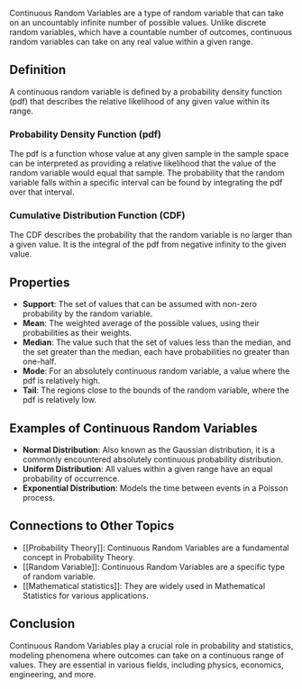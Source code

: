 Continuous Random Variables are a type of random variable that can take on an uncountably infinite number of possible values. Unlike discrete random variables, which have a countable number of outcomes, continuous random variables can take on any real value within a given range.

## Definition

A continuous random variable is defined by a probability density function (pdf) that describes the relative likelihood of any given value within its range.

### Probability Density Function (pdf)

The pdf is a function whose value at any given sample in the sample space can be interpreted as providing a relative likelihood that the value of the random variable would equal that sample. The probability that the random variable falls within a specific interval can be found by integrating the pdf over that interval.

### Cumulative Distribution Function (CDF)

The CDF describes the probability that the random variable is no larger than a given value. It is the integral of the pdf from negative infinity to the given value.

## Properties

- **Support**: The set of values that can be assumed with non-zero probability by the random variable.
- **Mean**: The weighted average of the possible values, using their probabilities as their weights.
- **Median**: The value such that the set of values less than the median, and the set greater than the median, each have probabilities no greater than one-half.
- **Mode**: For an absolutely continuous random variable, a value where the pdf is relatively high.
- **Tail**: The regions close to the bounds of the random variable, where the pdf is relatively low.

## Examples of Continuous Random Variables

- **Normal Distribution**: Also known as the Gaussian distribution, it is a commonly encountered absolutely continuous probability distribution.
- **Uniform Distribution**: All values within a given range have an equal probability of occurrence.
- **Exponential Distribution**: Models the time between events in a Poisson process.

## Connections to Other Topics

- [[Probability Theory]]: Continuous Random Variables are a fundamental concept in Probability Theory.
- [[Random Variable]]: Continuous Random Variables are a specific type of random variable.
- [[Mathematical statistics]]: They are widely used in Mathematical Statistics for various applications.

## Conclusion

Continuous Random Variables play a crucial role in probability and statistics, modeling phenomena where outcomes can take on a continuous range of values. They are essential in various fields, including physics, economics, engineering, and more.